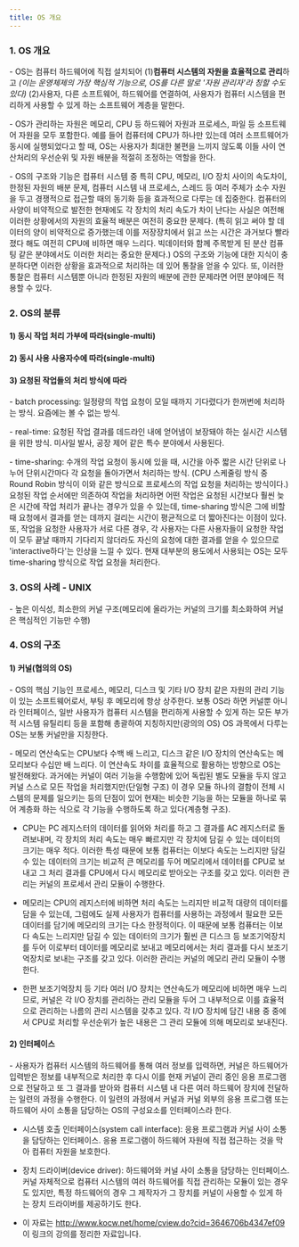 ```yaml
---
title: OS 개요
---
```


### 1. OS 개요

\- OS는 컴퓨터 하드웨어에 직접 설치되어 (1)**컴퓨터 시스템의 자원을 효율적으로 관리**하고 _(이는 운영체제의 가장 핵심적 기능으로, OS를 다른 말로 '자원 관리자'라 칭할 수도 있다)_ (2)사용자, 다른 소프트웨어, 하드웨어를 연결하여, 사용자가 컴퓨터 시스템을 편리하게 사용할 수 있게 하는 소프트웨어 계층을 말한다.

\- OS가 관리하는 자원은 메모리, CPU 등 하드웨어 자원과 프로세스, 파일 등 소프트웨어 자원을 모두 포함한다. 예를 들어 컴퓨터에 CPU가 하나만 있는데 여러 소프트웨어가 동시에 실행되었다고 할 때, OS는 사용자가 최대한 불편을 느끼지 않도록 이들 사이 연산처리의 우선순위 및 자원 배분을 적절히 조정하는 역할을 한다. 

\- OS의 구조와 기능은 컴퓨터 시스템 중 특히 CPU, 메모리, I/O 장치 사이의 속도차이, 한정된 자원의 배분 문제, 컴퓨터 시스템 내 프로세스, 스레드 등 여러 주체가 소수 자원을 두고 경쟁적으로 접근할 때의 동기화 등을 효과적으로 다루는 데 집중한다. 컴퓨터의 사양이 비약적으로 발전한 현재에도 각 장치의 처리 속도가 차이 난다는 사실은 여전해 이러한 상황에서의 자원의 효율적 배분은 여전히 중요한 문제다. (특히 읽고 써야 할 데이터의 양이 비약적으로 증가했는데 이를 저장장치에서 읽고 쓰는 시간은 과거보다 빨라졌다 해도 여전히 CPU에 비하면 매우 느리다. 빅데이터와 함께 주목받게 된 분산 컴퓨팅 같은 분야에서도 이러한 처리는 중요한 문제다.) OS의 구조와 기능에 대한 지식이 충분하다면 이러한 상황을 효과적으로 처리하는 데 있어 통찰을 얻을 수 있다. 또, 이러한 통찰은 컴퓨터 시스템뿐 아니라 한정된 자원의 배분에 관한 문제라면 어떤 분야에든 적용할 수 있다.


### 2. OS의 분류

#### 1) 동시 작업 처리 가부에 따라(single-multi)

#### 2) 동시 사용 사용자수에 따라(single-multi)

#### 3) 요청된 작업들의 처리 방식에 따라

\- batch processing: 일정량의 작업 요청이 모일 때까지 기다렸다가 한꺼번에 처리하는 방식. 요즘에는 볼 수 없는 방식.

\- real-time: 요청된 작업 결과를 데드라인 내에 얻어냄이 보장돼야 하는 실시간 시스템을 위한 방식. 미사일 발사, 공장 제어 같은 특수 분야에서 사용된다.

\- time-sharing: 수개의 작업 요청이 동시에 있을 때, 시간을 아주 짧은 시간 단위로 나누어 단위시간마다 각 요청을 돌아가면서 처리하는 방식. (CPU 스케줄링 방식 중 Round Robin 방식이 이와 같은 방식으로 프로세스의 작업 요청을 처리하는 방식이다.) 요청된 작업 순서에만 의존하여 작업을 처리하면 어떤 작업은 요청된 시간보다 훨씬 늦은 시간에 작업 처리가 끝나는 경우가 있을 수 있는데, time-sharing 방식은 그에 비할 때 요청에서 결과를 얻는 데까지 걸리는 시간이 평균적으로 더 짧아진다는 이점이 있다. 또, 작업을 요청한 사용자가 서로 다른 경우, 각 사용자는 다른 사용자들이 요청한 작업이 모두 끝날 때까지 기다리지 않더라도 자신의 요청에 대한 결과를 얻을 수 있으므로 'interactive하다'는 인상을 느낄 수 있다. 현재 대부분의 용도에서 사용되는 OS는 모두 time-sharing 방식으로 작업 요청을 처리한다.



### 3. OS의 사례 - UNIX

\- 높은 이식성, 최소한의 커널 구조(메모리에 올라가는 커널의 크기를 최소화하여 커널은 핵심적인 기능만 수행)



### 4. OS의 구조

#### 1) 커널(협의의 OS)

\- OS의 핵심 기능인 프로세스, 메모리, 디스크 및 기타 I/O 장치 같은 자원의 관리 기능이 있는 소프트웨어로서, 부팅 후 메모리에 항상 상주한다. 보통 OS라 하면 커널뿐 아니라 인터페이스, 일반 사용자가 컴퓨터 시스템을 편리하게 사용할 수 있게 하는 모든 부가적 시스템 유틸리티 등을 포함해 총괄하여 지칭하지만(광의의 OS) OS 과목에서 다루는 OS는 보통 커널만을 지칭한다.

\- 메모리 연산속도는 CPU보다 수백 배 느리고, 디스크 같은 I/O 장치의 연산속도는 메모리보다 수십만 배 느리다. 이 연산속도 차이를 효율적으로 활용하는 방향으로 OS는 발전해왔다. 과거에는 커널이 여러 기능을 수행함에 있어 독립된 별도 모듈을 두지 않고 커널 스스로 모든 작업을 처리했지만(단일형 구조) 이 경우 모듈 하나의 결함이 전체 시스템의 문제를 일으키는 등의 단점이 있어 현재는 비슷한 기능을 하는 모듈을 하나로 묶어 계층화 하는 식으로 각 기능을 수행하도록 하고 있다(계층형 구조). 

- CPU는 PC 레지스터의 데이터를 읽어와 처리를 하고 그 결과를 AC 레지스터로 돌려보내며, 각 장치의 처리 속도는 매우 빠르지만 각 장치에 담길 수 있는 데이터의 크기는 매우 적다. 이러한 특성 때문에 보통 컴퓨터는 이보다 속도는 느리지만 담길 수 있는 데이터의 크기는 비교적 큰 메모리를 두어 메모리에서 데이터를 CPU로 보내고 그 처리 결과를 CPU에서 다시 메모리로 받아오는 구조를 갖고 있다. 이러한 관리는 커널의 프로세서 관리 모듈이 수행한다.

- 메모리는 CPU의 레지스터에 비하면 처리 속도는 느리지만 비교적 대량의 데이터를 담을 수 있는데, 그럼에도 실제 사용자가 컴퓨터를 사용하는 과정에서 필요한 모든 데이터를 담기에 메모리의 크기는 다소 한정적이다. 이 때문에 보통 컴퓨터는 이보다 속도는 느리지만 담길 수 있는 데이터의 크기가 훨씬 큰 디스크 등 보조기억장치를 두어 이로부터 데이터를 메모리로 보내고 메모리에서는 처리 결과를 다시 보조기억장치로 보내는 구조를 갖고 있다. 이러한 관리는 커널의 메모리 관리 모듈이 수행한다.

- 한편 보조기억장치 등 기타 여러 I/O 장치는 연산속도가 메모리에 비하면 매우 느리므로, 커널은 각 I/O 장치를 관리하는 관리 모듈을 두어 그 내부적으로 이를 효율적으로 관리하는 나름의 관리 시스템을 갖추고 있다. 각 I/O 장치에 담긴 내용 중 중에서 CPU로 처리할 우선순위가 높은 내용은 그 관리 모듈에 의해 메모리로 보내진다.

#### 2) 인터페이스

\- 사용자가 컴퓨터 시스템의 하드웨어를 통해 여러 정보를 입력하면, 커널은 하드웨어가 입력받은 정보를 내부적으로 처리한 후 다시 이를 현재 커널이 관리 중인 응용 프로그램으로 전달하고 또 그 결과를 받아와 컴퓨터 시스템 내 다른 여러 하드웨어 장치에 전달하는 일련의 과정을 수행한다. 이 일련의 과정에서 커널과 커널 외부의 응용 프로그램 또는 하드웨어 사이 소통을 담당하는 OS의 구성요소를 인터페이스라 한다. 

- 시스템 호출 인터페이스(system call interface): 응용 프로그램과 커널 사이 소통을 담당하는 인터페이스. 응용 프로그램이 하드웨어 자원에 직접 접근하는 것을 막아 컴퓨터 자원을 보호한다.

- 장치 드라이버(device driver): 하드웨어와 커널 사이 소통을 담당하는 인터페이스. 커널 자체적으로 컴퓨터 시스템의 여러 하드웨어를 직접 관리하는 모듈이 있는 경우도 있지만, 특정 하드웨어의 경우 그 제작자가 그 장치를 커널이 사용할 수 있게 하는 장치 드라이버를 제공하기도 한다.



* 이 자료는 <http://www.kocw.net/home/cview.do?cid=3646706b4347ef09> 이 링크의 강의를 정리한 자료입니다.